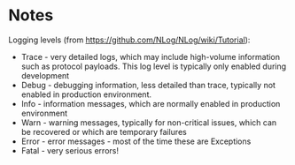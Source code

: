 
# Notes

Logging levels (from <https://github.com/NLog/NLog/wiki/Tutorial>):

- Trace - very detailed logs, which may include high-volume information such as protocol payloads. This log level is typically only enabled during development
- Debug - debugging information, less detailed than trace, typically not enabled in production environment.
- Info - information messages, which are normally enabled in production environment
- Warn - warning messages, typically for non-critical issues, which can be recovered or which are temporary failures
- Error - error messages - most of the time these are Exceptions
- Fatal - very serious errors!
